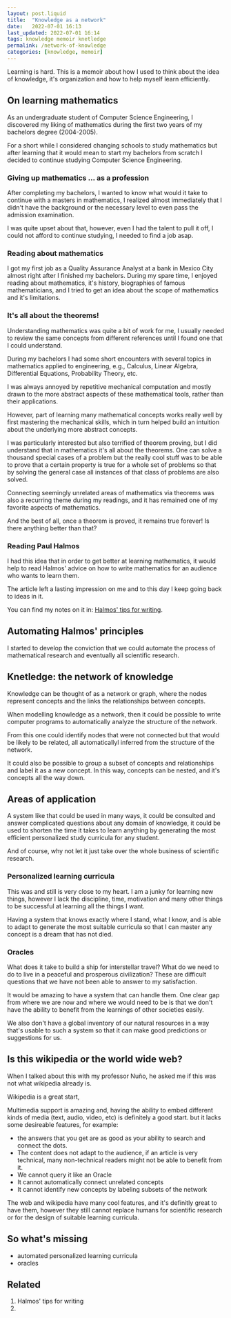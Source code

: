```yaml
---
layout: post.liquid
title:  "Knowledge as a network"
date:   2022-07-01 16:13
last_updated: 2022-07-01 16:14
tags: knowledge memoir knetledge
permalink: /network-of-knowledge
categories: [knowledge, memoir]
---
```

Learning is hard. This is a memoir about how I used to think about the idea of 
knowledge, it's organization and how to help myself learn efficiently.

## On learning mathematics

As an undergraduate student of Computer Science Engineering, I discovered my liking of 
mathematics during the first two years of my bachelors degree (2004-2005).

For a short while I 
considered changing schools to study mathematics but after learning that it would mean 
to start my bachelors from scratch I decided to continue studying Computer Science 
Engineering.

### Giving up mathematics ... as a profession

After completing my bachelors, I wanted to know what would it take to continue with a 
masters in mathematics, I realized almost immediately that I didn't have the 
background or the necessary level to even pass the admission examination.

I was quite upset about that, however, even I had the talent to pull it off, I could 
not afford to continue studying, I needed to find a job asap.


### Reading about mathematics

I got my first job as a Quality Assurance Analyst at a bank in Mexico City almost 
right after I finished my bachelors. During my spare time, I enjoyed reading about 
mathematics, it's history, biographies of famous mathematicians, and I tried to get an 
idea about the scope of mathematics and it's limitations.


### It's all about the theorems!

Understanding mathematics was quite a bit of work for me, I usually needed to review 
the same concepts from different references until I found one that I could understand.

During my bachelors I had some short encounters with several topics in mathematics 
applied to engineering, e.g., Calculus, Linear Algebra, Differential Equations, 
Probability Theory, etc.

I was always annoyed by repetitive mechanical computation and mostly drawn to the more 
abstract aspects of these mathematical tools, rather than their applications.

However, part of learning many mathematical concepts works really well by first 
mastering the mechanical skills, which in turn helped build an intuition about the 
underlying more abstract concepts.

I was particularly interested but also terrified of theorem proving, but I did 
understand that in mathematics it's all about the theorems. One can solve a thousand 
special cases of a problem but the really cool stuff was to be able to prove that a 
certain property is true for a whole set of problems so that by solving the general 
case all instances of that class of problems are also solved.

Connecting seemingly unrelated areas of mathematics via theorems was also a recurring 
theme during my readings, and it has remained one of my favorite aspects of mathematics.

And the best of all, once a theorem is proved, it remains true forever! Is there 
anything better than that?


### Reading Paul Halmos 

I had this idea that in order to get better at learning mathematics, it would help to 
read Halmos' advice on how to write mathematics for an audience who wants to learn them.

The article left a lasting impression on me and to this day I keep going back to ideas 
in it.

You can find my notes on it in: [Halmos' tips for writing](#related).


## Automating Halmos' principles

I started to develop the conviction that we could automate the process of mathematical 
research and eventually all scientific research.


## Knetledge: the network of knowledge

Knowledge can be thought of as a network or graph, where the nodes represent concepts 
and the links the relationships between concepts.

When modelling knowledge as a network, then it could be possible to write computer 
programs to automatically analyze the structure of the network.

From this one could identify nodes that were not connected but that would be likely to 
be related, all automaticallyl inferred from the structure of the network.

It could also be possible to group a subset of concepts and relationships and label it 
as a new concept. In this way, concepts can be nested, and it's concepts all the way down.


## Areas of application

A system like that could be used in many ways, it could be consulted and answer 
complicated questions about any domain of knowledge, it could be used to shorten the 
time it takes to learn anything by generating the most efficient personalized study 
curricula for any student. 

And of course, why not let it just take over the whole business of scientific research.

### Personalized learning curricula

This was and still is very close to my heart. I am a junky for learning new things, 
however I lack the discipline, time, motivation and many other things to be successful 
at learning all the things I want.

Having a system that knows exactly where I stand, what I know, and is able to 
adapt to generate the most suitable curricula so that I can master any concept is a 
dream that has not died.

### Oracles

What does it take to build a ship for interstellar travel? What do we need to do to 
live in a peaceful and prosperous civilization? These are difficult questions that we 
have not been able to answer to my satisfaction.

It would be amazing to have a system that can handle them. One clear gap from where we 
are now and where we would need to be is that we don't have the ability to benefit 
from the learnings of other societies easily.

We also don't have a global inventory of our natural resources in a way that's usable 
to such a system so that it can make good predictions or suggestions for us.


## Is this wikipedia or the world wide web?

When I talked about this with my professor Nuño, he asked me if this was not what 
wikipedia already is.


Wikipedia is a great start,

Multimedia support is amazing and, having the ability to embed different kinds of
media (text, audio, video, etc) is definitely a good start.
but it lacks some desireable features, for example:

- the answers that you get are as good as your ability to search and connect the dots.
- The content does not adapt to the audience, if an article is very technical, many 
  non-technical readers might not be able to benefit from it.
- We cannot query it like an Oracle
- It cannot automatically connect unrelated concepts 
- It cannot identify new concepts by labeling subsets of the network

The web and wikipedia have many cool features, and it's definitly great to have them, 
however they still cannot replace humans for scientific research or for the design of 
suitable learning curricula.

## So what's missing

- automated personalized learning curricula
- oracles

## Related

1. Halmos' tips for writing
2. 


